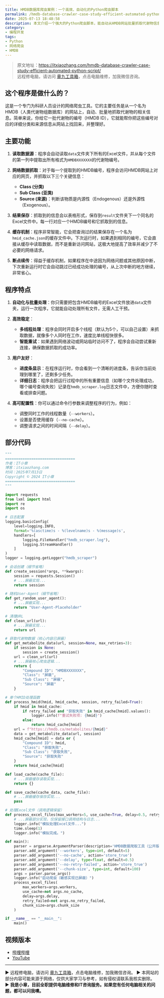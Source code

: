 ```yaml
---
title: HMDB数据库爬虫案例：一个高效、自动化的Python爬虫脚本
permalink: /hmdb-database-crawler-case-study-efficient-automated-python-script/
date: 2025-07-13 18:48:58
description: 本文介绍一个强大的Python爬虫脚本，能自动从HMDB网站批量抓取代谢物信息。它支持多线程、缓存和断点续传，极大提升科研数据获取效率。
category:
- 编程开发
tags:
- Python
- 网络爬虫
- HMDB
---
```


> 原文地址：<https://itxiaozhang.com/hmdb-database-crawler-case-study-efficient-automated-python-script/>  
> 远程修电脑，请访问 [章九工具箱](https://zhang9.com/)，点击电脑维修，加我微信咨询。 

## 这个程序是做什么的？

这是一个专门为科研人员设计的网络爬虫工具。它的主要任务是从一个名为HMDB（人类代谢物组数据库）的网站上，自动、批量地抓取代谢物的相关信息。简单来说，你给它一批代谢物的编号（HMDB ID），它就能帮你把这些编号对应的详细分类和来源信息从网站上找回来，并整理好。

## 主要功能

1. **读取数据源**：程序会自动读取`data`文件夹下所有的Excel文件，并从每个文件的第一列中提取出所有格式为`HMDBXXXXXXX`的代谢物编号。

2. **网络数据抓取**：对于每一个提取到的HMDB编号，程序会访问HMDB网站上对应的网页，并抓取以下三个关键信息：
    * **Class (分类)**
    * **Sub Class (亚类)**
    * **Source (来源)**：判断该物质是内源性（Endogenous）还是外源性（Exogenous）。

3. **结果保存**：抓取到的信息会以表格形式，保存到`result`文件夹下一个同名的Excel文件中。每一行对应一个HMDB编号和它抓取到的信息。

4. **缓存机制**：程序非常智能，它会把查询过的结果保存在一个名为`hmid_cache.json`的缓存文件中。下次运行时，如果遇到相同的编号，它会直接从缓存中读取数据，而不是重新访问网站，这极大地提高了效率并减少了不必要的网络请求。

5. **断点续传**：得益于缓存机制，如果程序在中途因为网络问题或其他原因中断，下次重新运行时它会自动跳过已经成功处理的编号，从上次中断的地方继续，非常省心。

## 程序特点

1. **自动化与批量处理**：你只需要把包含HMDB编号的Excel文件放进`data`文件夹，运行一次程序，它就能自动处理所有文件，无需人工干预。

2. **高效稳定**：
    * **多线程处理**：程序会同时开启多个线程（默认为5个，可以自己设置）来抓取数据，就像多个人同时在工作，速度比单线程快很多。
    * **智能重试**：如果遇到网络波动或网站临时访问不了，程序会自动尝试重新连接，确保数据抓取的成功率。

3. **用户友好**：
    * **进度条显示**：在程序运行时，你会看到一个清晰的进度条，告诉你当前处理到哪里了，还剩多少任务。
    * **详细日志**：程序会把运行过程中的所有重要信息（如哪个文件处理成功，哪个编号查询失败）记录在`hmdb_scraper.log`日志文件中，方便你随时查看或排查问题。

4. **高可配置性**：你可以通过命令行参数来调整程序的行为，例如：
    * 调整同时工作的线程数量（`--workers`）。
    * 设置是否使用缓存（`--no-cache`）。
    * 调整请求之间的时间间隔（`--delay`）。

## 部分代码

```python
"""
================================
作者：IT小章
博客：itxiaozhang.com
时间：2025年7月13日
Copyright © 2024 IT小章
================================
"""

import requests
from lxml import html
import re
import os

# 日志配置
logging.basicConfig(
    level=logging.INFO,
    format='%(asctime)s - %(levelname)s - %(message)s',
    handlers=[
        logging.FileHandler("hmdb_scraper.log"),
        logging.StreamHandler()
    ]
)
logger = logging.getLogger("hmdb_scraper")

# 会话创建（细节省略）
def create_session(*args, **kwargs):
    session = requests.Session()
    # ...屏蔽实现...
    return session

# 随机User-Agent（细节省略）
def get_random_user_agent():
    # ...屏蔽实现...
    return "User-Agent-Placeholder"

# 清理URL
def clean_url(url):
    # ...屏蔽实现...
    return url

# 获取代谢物数据（核心内容已屏蔽）
def get_metabolite_data(url, session=None, max_retries=3):
    if session is None:
        session = create_session()
    url = clean_url(url)
    # ...屏蔽核心爬虫逻辑...
    return {
        "Compound ID": "HMDBXXXXXXX",
        "Class": "屏蔽",
        "Sub Class": "屏蔽",
        "Source": "屏蔽"
    }

# 单个HMID处理函数
def process_hmid(hmid, hmid_cache, session, retry_failed=True):
    if hmid in hmid_cache:
        if retry_failed and "获取失败" in hmid_cache[hmid].values():
            logger.info(f"重试失败项: {hmid}")
        else:
            return hmid_cache[hmid]
    url = f"https://hmdb.ca/metabolites/{hmid}"
    data = get_metabolite_data(url, session)
    hmid_cache[hmid] = data or {
        "Compound ID": hmid,
        "Class": "获取失败",
        "Sub Class": "获取失败",
        "Source": "获取失败"
    }
    return hmid_cache[hmid]

def load_cache(cache_file):
    # ...屏蔽缓存读取实现...
    return {}

def save_cache(cache_data, cache_file):
    # ...屏蔽缓存保存实现...
    pass

# 处理Excel文件（调用逻辑保留）
def process_excel_files(max_workers=5, use_cache=True, delay=0.5, retry_failed=True, chunk_size=100):
    # ...屏蔽部分实现，仅保留接口调用结构与日志...
    logger.info("模拟处理Excel文件...")
    time.sleep(1)
    logger.info("模拟完成。")

def main():
    parser = argparse.ArgumentParser(description='HMDB数据爬取工具（公开版本）')
    parser.add_argument('--workers', type=int, default=5)
    parser.add_argument('--no-cache', action='store_true')
    parser.add_argument('--delay', type=float, default=0.5)
    parser.add_argument('--no-retry-failed', action='store_true')
    parser.add_argument('--chunk-size', type=int, default=100)
    args = parser.parse_args()
    logger.info("启动爬虫（敏感实现已屏蔽）")
    process_excel_files(
        max_workers=args.workers,
        use_cache=not args.no_cache,
        delay=args.delay,
        retry_failed=not args.no_retry_failed,
        chunk_size=args.chunk_size
    )

if __name__ == "__main__":
    main()

```

## 视频版本

* [哔哩哔哩](https://space.bilibili.com/3546607630944387)
* [YouTube](https://www.youtube.com/@itxiaozhang)

---
▶ 远程修电脑，请访问 [章九工具箱](https://zhang9.com/)，点击电脑维修，加我微信咨询。 
▶ 本网站的部分内容可能来源于网络，仅供大家学习与参考，如有侵权请联系我核实删除。  
▶ **我是小章，目前全职提供电脑维修和IT咨询服务。如果您有任何电脑相关的问题，都可以问我噢。**  
